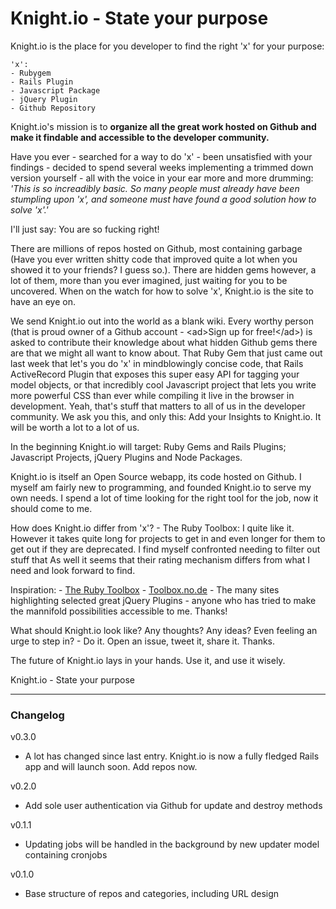 # Knight.io - State your purpose

Knight.io is the place for you developer to find the right 'x' for your purpose:

	'x':
	- Rubygem
	- Rails Plugin
	- Javascript Package
	- jQuery Plugin
	- Github Repository

Knight.io's mission is to **organize all the great work hosted on Github and make it findable and accessible to the developer community.**

Have you ever
	- searched for a way to do 'x'
	- been unsatisfied with your findings
	- decided to spend several weeks implementing a trimmed down version yourself
	- all with the voice in your ear more and more drumming: *'This is so increadibly basic. So many people must already have been stumpling upon 'x', and someone must have found a good solution how to solve 'x'.'*

I'll just say: You are so fucking right!

There are millions of repos hosted on Github, most containing garbage (Have you ever written shitty code that improved quite a lot when you showed it to your friends? I guess so.). There are hidden gems however, a lot of them, more than you ever imagined, just waiting for you to be uncovered. When on the watch for how to solve 'x', Knight.io is the site to have an eye on.

We send Knight.io out into the world as a blank wiki. Every worthy person (that is proud owner of a Github account - &lt;ad&gt;Sign up for free!&lt;/ad&gt;) is asked to contribute their knowledge about what hidden Github gems there are that we might all want to know about. That Ruby Gem that just came out last week that let's you do 'x' in mindblowingly concise code, that Rails ActiveRecord Plugin that exposes this super easy API for tagging your model objects, or that incredibly cool Javascript project that lets you write more powerful CSS than ever while compiling it live in the browser in development. Yeah, that's stuff that matters to all of us in the developer community. We ask you this, and only this: Add your Insights to Knight.io. It will be worth a lot to a lot of us.

In the beginning Knight.io will target: Ruby Gems and Rails Plugins; Javascript Projects, jQuery Plugins and Node Packages.

Knight.io is itself an Open Source webapp, its code hosted on Github. I myself am fairly new to programming, and founded Knight.io to serve my own needs. I spend a lot of time looking for the right tool for the job, now it should come to me.

How does Knight.io differ from 'x'?
	- The Ruby Toolbox: I quite like it. However it takes quite long for projects to get in and even longer for them to get out if they are deprecated. I find myself confronted needing to filter out stuff that As well it seems that their rating mechanism differs from what I need and look forward to find.

Inspiration:
	- [The Ruby Toolbox](http://ruby-toolbox.com)
	- [Toolbox.no.de](toolbox.no.de)
	- The many sites highlighting selected great jQuery Plugins
	- anyone who has tried to make the mannifold possibilities accessible to me. Thanks!

What should Knight.io look like? Any thoughts? Any ideas? Even feeling an urge to step in? - Do it. Open an issue, tweet it, share it. Thanks.

The future of Knight.io lays in your hands. Use it, and use it wisely.

Knight.io - State your purpose

---
### Changelog

v0.3.0
- A lot has changed since last entry. Knight.io is now a fully fledged Rails app and will launch soon. Add repos now.

v0.2.0
- Add sole user authentication via Github for update and destroy methods

v0.1.1
- Updating jobs will be handled in the background by new updater model containing cronjobs

v0.1.0
- Base structure of repos and categories, including URL design
